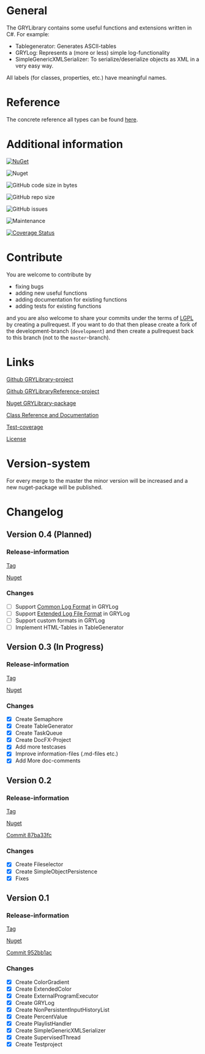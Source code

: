 # General

The GRYLibrary contains some useful functions and extensions written in C#. For example:
* Tablegenerator: Generates ASCII-tables
* GRYLog: Represents a (more or less) simple log-functionality
* SimpleGenericXMLSerializer: To serialize/deserialize objects as XML in a very easy way.

All labels (for classes, properties, etc.) have meaningful names.

# Reference

The concrete reference all types can be found [here](https://aniondev.github.io/gryLibraryReference/Reference/api/GRYLibrary.html).

# Additional information

[![NuGet](https://img.shields.io/nuget/v/GRYLibrary.svg?color=green)](https://www.nuget.org/packages/GRYLibrary/)

![Nuget](https://img.shields.io/nuget/dt/GRYLibrary.svg)

![GitHub code size in bytes](https://img.shields.io/github/languages/code-size/anionDev/gryLibrary.svg)

![GitHub repo size](https://img.shields.io/github/repo-size/anionDev/gryLibrary.svg)

![GitHub issues](https://img.shields.io/github/issues-raw/anionDev/gryLibrary.svg)

![Maintenance](https://img.shields.io/maintenance/yes/2020.svg)

[![Coverage Status](https://coveralls.io/repos/github/anionDev/gryLibrary/badge.svg?branch=dev%2Fdevelopment)](https://coveralls.io/github/anionDev/gryLibrary?branch=dev%2Fdevelopment)

# Contribute

You are welcome to contribute by
* fixing bugs
* adding new useful functions
* adding documentation for existing functions
* adding tests for existing functions

and you are also welcome to share your commits under the terms of [LGPL](https://raw.githubusercontent.com/anionDev/gryLibrary/master/ConcreteLicenseTexts/GNU%20Lesser%20General%20Public%20License%20version%203.txt) by creating a pullrequest. If you want to do that then please create a fork of the development-branch (`development`) and then create a pullrequest back to this branch (not to the `master`-branch).

# Links

[Github GRYLibrary-project](https://github.com/anionDev/gryLibrary)

[Github GRYLibraryReference-project](https://github.com/anionDev/gryLibraryReference)

[Nuget GRYLibrary-package](https://www.nuget.org/packages/GRYLibrary)

[Class Reference and Documentation](https://aniondev.github.io/gryLibraryReference/Site/api/GRYLibrary.html)

[Test-coverage](https://aniondev.github.io/gryLibraryReference/TestReports/index.htm)

[License](https://raw.githubusercontent.com/anionDev/gryLibrary/master/License.txt)

# Version-system

For every merge to the master the minor version will be increased and a new nuget-package will be published.

# Changelog

## Version 0.4 (Planned)

### Release-information

[Tag](https://github.com/anionDev/gryLibrary/releases/tag/v0.4)

[Nuget](https://www.nuget.org/packages/GRYLibrary/0.4.0)

### Changes

- [ ] Support [Common Log Format](https://httpd.apache.org/docs/1.3/logs.html#common) in GRYLog
- [ ] Support [Extended Log File Format](https://www.w3.org/TR/WD-logfile.html) in GRYLog
- [ ] Support custom formats in GRYLog
- [ ] Implement HTML-Tables in TableGenerator

## Version 0.3 (In Progress)

### Release-information

[Tag](https://github.com/anionDev/gryLibrary/releases/tag/v0.3)

[Nuget](https://www.nuget.org/packages/GRYLibrary/0.3.0)

### Changes

- [x] Create Semaphore
- [x] Create TableGenerator
- [x] Create TaskQueue
- [x] Create DocFX-Project
- [x] Add more testcases
- [x] Improve information-files (.md-files etc.)
- [x] Add More doc-comments

## Version 0.2

### Release-information

[Tag](https://github.com/anionDev/gryLibrary/releases/tag/v0.2)

[Nuget](https://www.nuget.org/packages/GRYLibrary/0.2.0)

[Commit 87ba33fc](https://github.com/anionDev/gryLibrary/commit/87ba33fc9073126bcbfdb83acb1eda56311fa6a8)

### Changes

- [x] Create Fileselector
- [x] Create SimpleObjectPersistence
- [x] Fixes

## Version 0.1 

### Release-information

[Tag](https://github.com/anionDev/gryLibrary/releases/tag/v0.1)

[Nuget](https://www.nuget.org/packages/GRYLibrary/0.1.0)

[Commit 952bb1ac](https://github.com/anionDev/gryLibrary/commit/952bb1ac347852e978016afa6926f9b6256e7cb0)

### Changes

- [x] Create ColorGradient
- [x] Create ExtendedColor
- [x] Create ExternalProgramExecutor
- [x] Create GRYLog
- [x] Create NonPersistentInputHistoryList
- [x] Create PercentValue
- [x] Create PlaylistHandler
- [x] Create SimpleGenericXMLSerializer
- [x] Create SupervisedThread
- [x] Create Testproject
